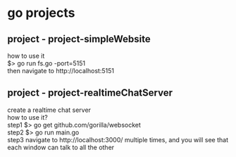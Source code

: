 # go projects

## project  - project-simpleWebsite  
how to use it  
$> go run fs.go -port=5151  
then navigate to http://localhost:5151


## project  - project-realtimeChatServer  
create a realtime chat server  
how to use it?  
step1 $> go get github.com/gorilla/websocket  
step2 $> go run main.go  
step3 navigate to http://localhost:3000/ multiple times, and you will see that each window can talk to all the other  

